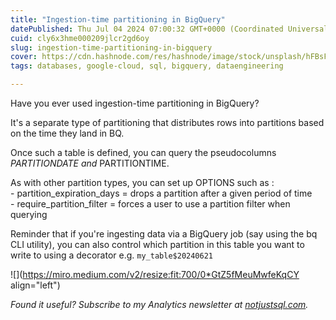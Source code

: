 ```yaml
---
title: "Ingestion-time partitioning in BigQuery"
datePublished: Thu Jul 04 2024 07:00:32 GMT+0000 (Coordinated Universal Time)
cuid: cly6x3hme000209jlcr2gd6oy
slug: ingestion-time-partitioning-in-bigquery
cover: https://cdn.hashnode.com/res/hashnode/image/stock/unsplash/hFBsF-CX5eQ/upload/de0d0e31be8bfbabd57a1aa0e5b66c99.jpeg
tags: databases, google-cloud, sql, bigquery, dataengineering

---
```


Have you ever used ingestion-time partitioning in BigQuery?

It's a separate type of partitioning that distributes rows into partitions based on the time they land in BQ.

Once such a table is defined, you can query the pseudocolumns *PARTITIONDATE and* PARTITIONTIME.

As with other partition types, you can set up OPTIONS such as :  
\- partition\_expiration\_days = drops a partition after a given period of time  
\- require\_partition\_filter = forces a user to use a partition filter when querying

Reminder that if you're ingesting data via a BigQuery job (say using the bq CLI utility), you can also control which partition in this table you want to write to using a decorator e.g. `my_table$20240621`

![](https://miro.medium.com/v2/resize:fit:700/0*GtZ5fMeuMwfeKqCY align="left")

*Found it useful? Subscribe to my Analytics newsletter at* [*notjustsql.com*](https://notjustsql.com)*.*